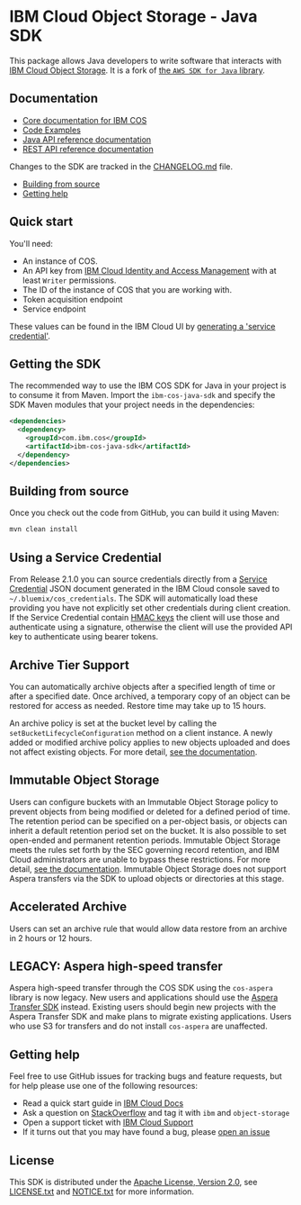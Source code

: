 # IBM Cloud Object Storage - Java SDK

This package allows Java developers to write software that interacts with [IBM
Cloud Object Storage](https://cloud.ibm.com/docs/services/cloud-object-storage/about-cos.html). It is a fork of [the ``AWS SDK for Java`` library](https://github.com/aws/aws-sdk-java).

## Documentation

* [Core documentation for IBM COS](https://cloud.ibm.com/docs/services/cloud-object-storage/getting-started.html)
* [Code Examples](https://cloud.ibm.com/docs/services/cloud-object-storage/libraries?topic=cloud-object-storage-java#java-examples)
* [Java API reference documentation](https://ibm.github.io/ibm-cos-sdk-java)
* [REST API reference documentation](https://cloud.ibm.com/docs/services/cloud-object-storage/api-reference/about-api.html)

Changes to the SDK are tracked in the [CHANGELOG.md][changes-file] file.

* [Building from source](#building-from-source)
* [Getting help](#getting-help)

## Quick start

You'll need:

* An instance of COS.
* An API key from [IBM Cloud Identity and Access Management](https://cloud.ibm.com/docs/iam/users_roles.html) with at least `Writer` permissions.
* The ID of the instance of COS that you are working with.
* Token acquisition endpoint
* Service endpoint

These values can be found in the IBM Cloud UI by [generating a 'service credential'](https://cloud.ibm.com/docs/services/cloud-object-storage/iam/service-credentials.html).

## Getting the SDK

The recommended way to use the IBM COS SDK for Java in your project is to consume it from Maven. Import the `ibm-cos-java-sdk` and specify the SDK Maven modules that your project needs in the dependencies:

```xml
<dependencies>
  <dependency>
    <groupId>com.ibm.cos</groupId>
    <artifactId>ibm-cos-java-sdk</artifactId>
  </dependency>
</dependencies>
```

## Building from source

Once you check out the code from GitHub, you can build it using Maven:

```sh
mvn clean install
```

## Using a Service Credential

From Release 2.1.0 you can source credentials directly from a
[Service Credential](https://cloud.ibm.com/docs/services/cloud-object-storage/iam/service-credentials.html) JSON document
generated in the IBM Cloud console saved to `~/.bluemix/cos_credentials`. The SDK will automatically load these providing you
have not explicitly set other credentials during client creation.
If the Service Credential contain [HMAC keys](https://cloud.ibm.com/docs/services/cloud-object-storage/hmac/credentials.html)
the client will use those and authenticate using a signature, otherwise the client will use the provided API key to authenticate
using bearer tokens.

## Archive Tier Support

You can automatically archive objects after a specified length of time or after a specified date.  Once archived, a temporary copy of an object can be restored for access as needed.  Restore time may take up to 15 hours.

An archive policy is set at the bucket level by calling the `setBucketLifecycleConfiguration` method on a client instance.  A newly added or modified archive policy applies to new objects uploaded and does not affect existing objects.  For more detail, [see the documentation](https://cloud.ibm.com/docs/services/cloud-object-storage/libraries/java.html#java).

## Immutable Object Storage

Users can configure buckets with an Immutable Object Storage policy to prevent objects from being modified or deleted for a defined period of time.
The retention period can be specified on a per-object basis, or objects can inherit a default retention period set on the bucket. It is also possible
to set open-ended and permanent retention periods. Immutable Object Storage meets the rules set forth by the SEC governing record retention, and
IBM Cloud administrators are unable to bypass these restrictions. For more detail, [see the documentation][immutable-storage-docs].
Immutable Object Storage does not support Aspera transfers via the SDK to upload objects or directories at this stage.

## Accelerated Archive

Users can set an archive rule that would allow data restore from an archive in 2 hours or 12 hours.

## LEGACY: Aspera high-speed transfer

Aspera high-speed transfer through the COS SDK using the `cos-aspera` library is now legacy. New users and applications should use the [Aspera Transfer SDK](https://developer.ibm.com/apis/catalog/aspera--aspera-transfer-sdk/Introduction) instead. Existing users should begin new projects with the Aspera Transfer SDK and make plans to migrate existing applications. Users who use S3 for transfers and do not install `cos-aspera` are unaffected.

## Getting help

Feel free to use GitHub issues for tracking bugs and feature requests, but for help please use one of the following resources:

* Read a quick start guide in [IBM Cloud Docs][bluemix-docs]
* Ask a question on [StackOverflow][stack-overflow] and tag it with `ibm` and `object-storage`
* Open a support ticket with [IBM Cloud Support][ibm-bluemix-support]
* If it turns out that you may have found a bug, please [open an issue][open-an-issue]

[changes-file]: ./CHANGELOG.md
[bluemix-docs]: https://cloud.ibm.com/docs/services/cloud-object-storage/libraries/java.html#java
[stack-overflow]: http://stackoverflow.com/questions/tagged/object-storage+ibm
[ibm-bluemix-support]: https://cloud.ibm.com/unifiedsupport/supportcenter
[open-an-issue]: https://github.com/ibm/ibm-cos-sdk-java/issues/new
[immutable-storage-docs]: https://cloud.ibm.com/docs/services/cloud-object-storage/basics/immutable.html

## License

This SDK is distributed under the
[Apache License, Version 2.0](http://www.apache.org/licenses/LICENSE-2.0),
see [LICENSE.txt][LICENSE.txt] and [NOTICE.txt][NOTICE.txt] for more information.

[LICENSE.txt]: ./LICENSE.txt
[NOTICE.txt]: ./NOTICE.txt
